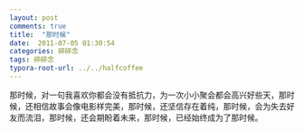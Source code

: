 ```yaml
---
layout: post
comments: true
title:  "那时候"
date:  2011-07-05 01:30:54
categories: 碎碎念
tags: 碎碎念
typora-root-url: ../../halfcoffee
---
```




那时候，对一句我喜欢你都会没有抵抗力，为一次小小聚会都会高兴好些天，那时候，还相信故事会像电影样完美，那时候，还坚信存在着纯，那时候，会为失去好友而流泪，那时候，还会期盼着未来，那时候，已经始终成为了那时候。
